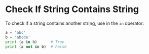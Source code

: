 # Check If String Contains String

To check if a string contains another string, use in the `in` operator:

```python
a = 'abc'
b = 'abcde'
print (a in b)      # True
print (a not in b)  # False
```
